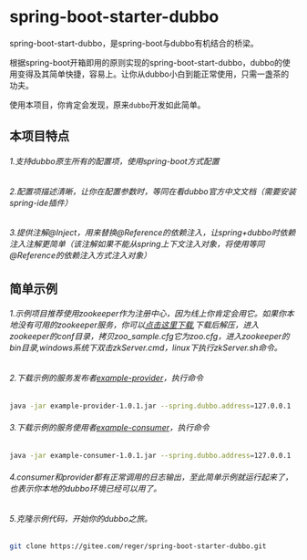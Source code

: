 # spring-boot-starter-dubbo


spring-boot-start-dubbo，是spring-boot与dubbo有机结合的桥梁。

根据spring-boot开箱即用的原则实现的spring-boot-start-dubbo，dubbo的使用变得及其简单快捷，容易上。让你从dubbo小白到能正常使用，只需一盏茶的功夫。

使用本项目，你肯定会发现，原来`dubbo`开发如此简单。

## 本项目特点
###### 1.支持dubbo原生所有的配置项，使用spring-boot方式配置
###### 2.配置项描述清晰，让你在配置参数时，等同在看dubbo官方中文文档（需要安装spring-ide插件）
###### 3.提供注解@Inject，用来替换@Reference的依赖注入，让spring+dubbo时依赖注入注解更简单（该注解如果不能从spring上下文注入对象，将使用等同@Reference的依赖注入方式注入对象）

## 简单示例
###### 1.示例项目推荐使用zookeeper作为注册中心，因为线上你肯定会用它。如果你本地没有可用的zookeeper服务，你可以[点击这里下载](http://mirror.bit.edu.cn/apache/zookeeper/zookeeper-3.4.10/zookeeper-3.4.10.tar.gz),下载后解压，进入zookeeper的conf目录，拷贝zoo_sample.cfg它为zoo.cfg，进入zookeeper的bin目录,windows系统下双击zkServer.cmd，linux下执行zkServer.sh命令。

###### 2.下载示例的服务发布者[example-provider](http://central.maven.org/maven2/com/gitee/reger/example-provider/1.0.1/example-provider-1.0.1.jar)，执行命令
```sh
java -jar example-provider-1.0.1.jar --spring.dubbo.address=127.0.0.1  --spring.dubbo.port=2181 
```
###### 3.下载示例的服务使用者[example-consumer](http://central.maven.org/maven2/com/gitee/reger/example-consumer/1.0.1/example-consumer-1.0.1.jar)，执行命令
```sh
java -jar example-consumer-1.0.1.jar --spring.dubbo.address=127.0.0.1  --spring.dubbo.port=2181 
```
###### 4.consumer和provider都有正常调用的日志输出，至此简单示例就运行起来了，也表示你本地的dubbo环境已经可以用了。

###### 5.克隆示例代码，开始你的dubbo之旅。
```sh
git clone https://gitee.com/reger/spring-boot-starter-dubbo.git
```  